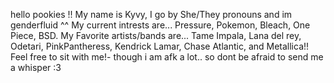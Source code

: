 hello pookies !!
My name is Kyvy, I go by She/They pronouns and im genderfluid ^^
My current intrests are... Pressure, Pokemon, Bleach, One Piece, BSD.
My Favorite artists/bands are... Tame Impala, Lana del rey, Odetari, PinkPantheress, Kendrick Lamar, Chase Atlantic, and Metallica!!
Feel free to sit with me!- though i am afk a lot.. so dont be afraid to send me a whisper :3 

